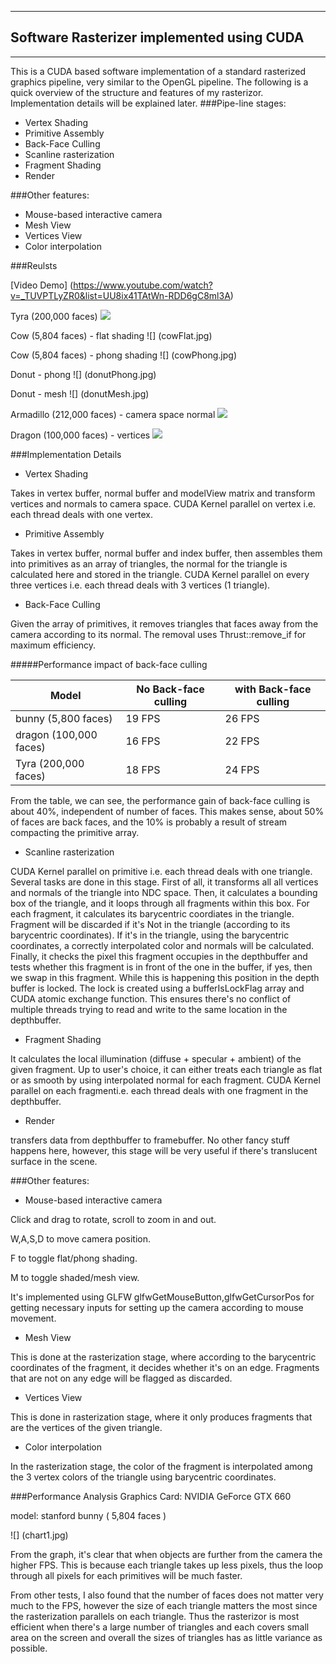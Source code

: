 ﻿-------------------------------------------------------------------------------
Software Rasterizer implemented using CUDA
-------------------------------------------------------------------------------

-------------------------------------------------------------------------------
This is a CUDA based software implementation of a standard rasterized graphics pipeline, very similar to the OpenGL pipeline.
The following is a quick overview of the structure and features of my rasterizor. Implementation details will be explained later.
###Pipe-line stages:

* Vertex Shading
* Primitive Assembly
* Back-Face Culling
* Scanline rasterization
* Fragment Shading
* Render

###Other features:

* Mouse-based interactive camera
* Mesh View
* Vertices View
* Color interpolation

###Reulsts

[Video Demo] (https://www.youtube.com/watch?v=_TUVPTLyZR0&list=UU8ix41TAtWn-RDD6gC8ml3A)

Tyra (200,000 faces)
![](tyra1.jpg)

Cow (5,804 faces) - flat shading
![] (cowFlat.jpg)

Cow (5,804 faces) - phong shading
![] (cowPhong.jpg)

Donut - phong
![] (donutPhong.jpg)

Donut - mesh
![] (donutMesh.jpg)

Armadillo (212,000 faces) - camera space normal
![](armaNormal.jpg)

Dragon (100,000 faces) - vertices
![](dragonCloud.jpg)

###Implementation Details
* Vertex Shading

Takes in vertex buffer, normal buffer and modelView matrix and transform vertices and normals to camera space. CUDA Kernel parallel on vertex i.e. each thread deals with one vertex.

* Primitive Assembly

Takes in vertex buffer, normal buffer and index buffer, then assembles them into primitives as an array of triangles, the normal for the triangle is calculated here and stored in the triangle.
CUDA Kernel parallel on every three vertices i.e. each thread deals with 3 vertices (1 triangle).

* Back-Face Culling

Given the array of primitives, it removes triangles that faces away from the camera according to its normal. The removal uses Thrust::remove_if for maximum efficiency.

#####Performance impact of back-face culling

Model| No Back-face culling| with Back-face culling
----- | ----- | -----
bunny (5,800 faces)| 19 FPS | 26 FPS
dragon (100,000 faces) |16 FPS | 22 FPS
Tyra (200,000 faces) | 18 FPS | 24 FPS

From the table, we can see, the performance gain of back-face culling is about 40%, independent of number of faces. This makes sense, about 50% of faces are back faces, and the 10% is probably a result of stream compacting
the primitive array.

* Scanline rasterization

CUDA Kernel parallel on primitive i.e. each thread deals with one triangle. Several tasks are done in this stage. First of all, it transforms all all vertices and normals of the triangle into NDC space.
Then, it calculates a bounding box of the triangle, and it loops through all fragments within this box. For each fragment, it calculates its barycentric coordiates in the triangle. Fragment will be discarded if
it's Not in the triangle (according to its barycentric coordinates). If it's in the triangle, using the barycentric coordinates, a correctly interpolated color and normals will be calculated.
Finally, it checks the pixel this fragment occupies in the depthbuffer and tests whether this fragment is in front of the one in the buffer, if yes, then we swap in this fragment. While this is happening this position
in the depth buffer is locked. The lock is created using a bufferIsLockFlag array and CUDA atomic exchange function. This ensures there's no conflict of multiple threads trying to read and write to the same location in the
depthbuffer.

* Fragment Shading

It calculates the local illumination (diffuse + specular + ambient) of the given fragment. Up to user's choice, it can either treats each triangle as flat or as smooth by using interpolated normal for each fragment.
CUDA Kernel parallel on each fragmenti.e. each thread deals with one fragment in the depthbuffer.

* Render

transfers data from depthbuffer to framebuffer. No other fancy stuff happens here, however, this stage will be very useful if there's translucent surface in the scene.

###Other features:

* Mouse-based interactive camera

Click and drag to rotate, scroll to zoom in and out. 

W,A,S,D to move camera position.

F to toggle flat/phong shading.

M to toggle shaded/mesh view.

It's implemented using GLFW glfwGetMouseButton,glfwGetCursorPos for getting necessary inputs for setting up the camera according to mouse movement.

* Mesh View

This is done at the rasterization stage, where according to the barycentric coordinates of the fragment, it decides whether it's on an edge. Fragments that are not on any edge will be flagged as discarded.

* Vertices View

This is done in rasterization stage, where it only produces fragments that are the vertices of the given triangle.

* Color interpolation

In the rasterization stage, the color of the fragment is interpolated among the 3 vertex colors of the triangle using barycentric coordinates.



###Performance Analysis
Graphics Card: NVIDIA GeForce GTX 660

model: stanford bunny ( 5,804 faces )

![] (chart1.jpg)

From the graph, it's clear that when objects are further from the camera the higher FPS. This is because each triangle takes up less pixels, thus the loop through all pixels for each primitives will be much faster.

From other tests, I also found that the number of faces does not matter very much to the FPS, however the size of each triangle matters the most since the rasterization parallels on each triangle.
Thus the rasterizor is most efficient when there's a large number of triangles and each covers small area on the screen and overall the sizes of triangles has as little variance as possible.






